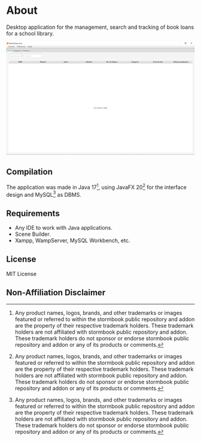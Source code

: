# About

Desktop application for the management, search and tracking of book loans for a school library.

<p align="center">
  <img src="/.github/resources/stormbook.png" width="auto" height="auto" title="Representative image of the home screen of the app." />
</p>

## Compilation

The application was made in Java 17[^1], using JavaFX 20[^1] for the interface design and MySQL[^1] as DBMS.

## Requirements

- Any IDE to work with Java applications. 
- Scene Builder.
- Xampp, WampServer, MySQL Workbench, etc.

## License

MIT License

## Non-Affiliation Disclaimer

[^1]:Any product names, logos, brands, and other trademarks or images featured or referred to within the stormbook public repository and addon are the property of their respective trademark holders. These trademark holders are not affiliated with stormbook public repository and addon. These trademark holders do not sponsor or endorse stormbook public repository and addon or any of its products or comments.
